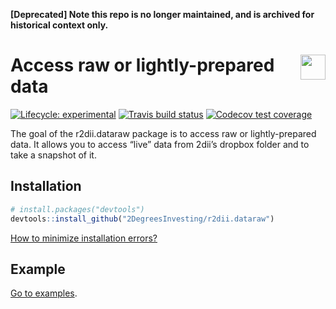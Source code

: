 **[Deprecated] Note this repo is no longer maintained, and is archived for historical context only.**

<!-- README.md is generated from README.Rmd. Please edit that file -->

# <img src="https://i.imgur.com/3jITMq8.png" align="right" height=40 /> Access raw or lightly-prepared data

<!-- badges: start -->

[![Lifecycle:
experimental](https://img.shields.io/badge/lifecycle-experimental-orange.svg)](https://www.tidyverse.org/lifecycle/#experimental)
[![Travis build
status](https://travis-ci.org/2DegreesInvesting/r2dii.dataraw.svg?branch=master)](https://travis-ci.org/2DegreesInvesting/r2dii.dataraw)
[![Codecov test
coverage](https://codecov.io/gh/2degreesinvesting/r2dii.dataraw/branch/master/graph/badge.svg)](https://codecov.io/gh/2degreesinvesting/r2dii.dataraw?branch=master)
<!-- badges: end -->

The goal of the r2dii.dataraw package is to access raw or
lightly-prepared data. It allows you to access “live” data from 2dii’s
dropbox folder and to take a snapshot of it.

## Installation

``` r
# install.packages("devtools")
devtools::install_github("2DegreesInvesting/r2dii.dataraw")
```

[How to minimize installation
errors?](https://gist.github.com/maurolepore/a0187be9d40aee95a43f20a85f4caed6#installation)

## Example

[Go to examples](https://2degreesinvesting.github.io/r2dii/#examples).
